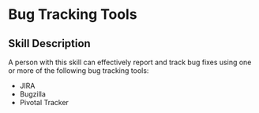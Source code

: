 # Bug Tracking Tools

## Skill Description
A person with this skill can effectively report and track bug fixes using one or more of the following bug tracking tools:

- JIRA
- Bugzilla
- Pivotal Tracker
